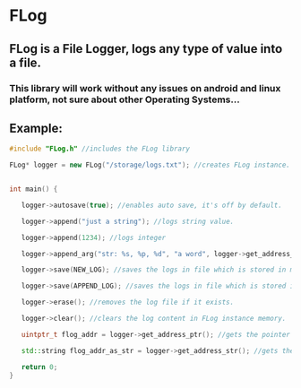 # FLog
## FLog is a File Logger, logs any type of value into a file.

### This library will work without any issues on android and linux platform, not sure about other Operating Systems...

## Example:
```cpp
#include "FLog.h" //includes the FLog library

FLog* logger = new FLog("/storage/logs.txt"); //creates FLog instance.


int main() {

   logger->autosave(true); //enables auto save, it's off by default.

   logger->append("just a string"); //logs string value.

   logger->append(1234); //logs integer

   logger->append_arg("str: %s, %p, %d", "a word", logger->get_address_ptr(), 3828); //logs multiple values.

   logger->save(NEW_LOG); //saves the logs in file which is stored in memory, don't use this when auto save is turned on.

   logger->save(APPEND_LOG); //saves the logs in file which is stored in memory and also preserves the old content which was in file if it exists, don't use this when auto save is turned on.

   logger->erase(); //removes the log file if it exists.

   logger->clear(); //clears the log content in FLog instance memory.

   uintptr_t flog_addr = logger->get_address_ptr(); //gets the pointer address of FLog instance.

   std::string flog_addr_as_str = logger->get_address_str(); //gets the pointer address of FLog instance, but as a string.

   return 0;
}
```


